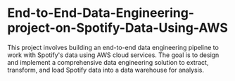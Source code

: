 # End-to-End-Data-Engineering-project-on-Spotify-Data-Using-AWS
This project involves building an end-to-end data engineering pipeline to work with Spotify's data using AWS cloud services. The goal is to design and implement a comprehensive data engineering solution to extract, transform, and load Spotify data into a data warehouse for analysis.
